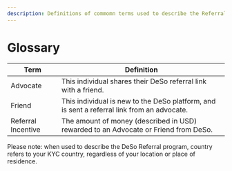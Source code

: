 ```yaml
---
description: Definitions of commomn terms used to describe the Referral program.
---
```


# Glossary

| Term                | Definition                                                                                 |
| ------------------- | ------------------------------------------------------------------------------------------ |
| Advocate            | This individual shares their DeSo referral link with a friend.                             |
| Friend              | This individual is new to the DeSo platform, and is sent a referral link from an advocate. |
| Referral Incentive  | The amount of money (described in USD) rewarded to an Advocate or Friend from DeSo.        |

Please note: when used to describe the DeSo Referral program, country refers to your KYC country, regardless of your location or place of residence.
